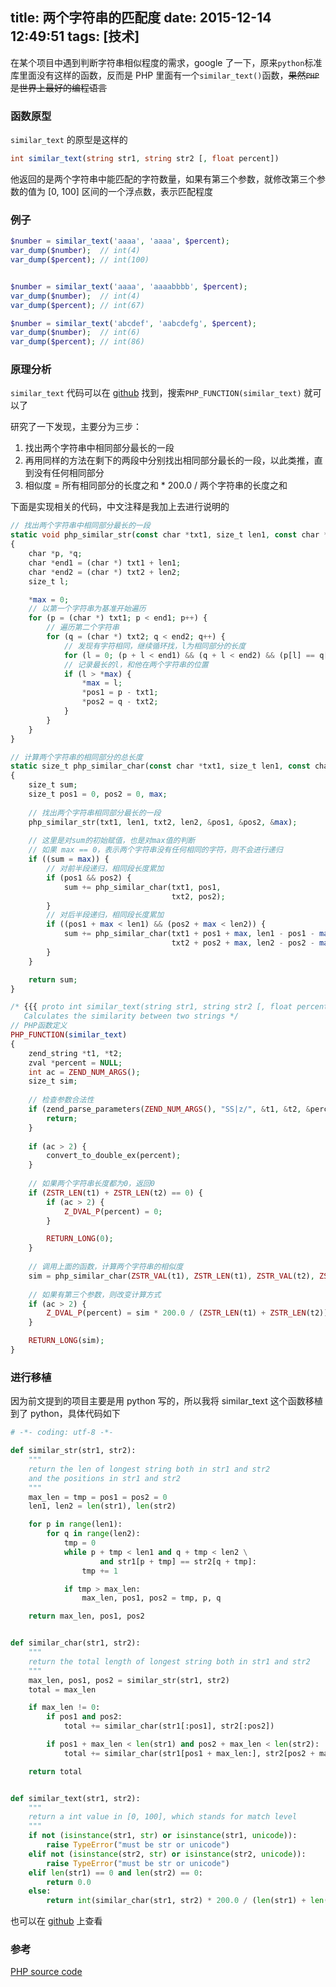 title: 两个字符串的匹配度
date: 2015-12-14 12:49:51
tags: [技术]
---
在某个项目中遇到判断字符串相似程度的需求，google 了一下，原来`python`标准库里面没有这样的函数，反而是 PHP 里面有一个`similar_text()`函数，~~果然`PHP` 是世界上最好的编程语言~~

### 函数原型
`similar_text` 的原型是这样的

```php
int similar_text(string str1, string str2 [, float percent])
```

他返回的是两个字符串中能匹配的字符数量，如果有第三个参数，就修改第三个参数的值为 [0, 100] 区间的一个浮点数，表示匹配程度


<!-- more -->

### 例子

```php
$number = similar_text('aaaa', 'aaaa', $percent);
var_dump($number);  // int(4)
var_dump($percent); // int(100)


$number = similar_text('aaaa', 'aaaabbbb', $percent);
var_dump($number);  // int(4)
var_dump($percent); // int(67)

$number = similar_text('abcdef', 'aabcdefg', $percent);
var_dump($number);  // int(6)
var_dump($percent); // int(86)
```

### 原理分析
`similar_text` 代码可以在 [github](https://github.com/php/php-src/blob/master/ext/standard/string.c) 找到，搜索`PHP_FUNCTION(similar_text)` 就可以了

研究了一下发现，主要分为三步：

1. 找出两个字符串中相同部分最长的一段
2. 再用同样的方法在剩下的两段中分别找出相同部分最长的一段，以此类推，直到没有任何相同部分
3. 相似度 = 所有相同部分的长度之和 * 200.0 / 两个字符串的长度之和

下面是实现相关的代码，中文注释是我加上去进行说明的

```php
// 找出两个字符串中相同部分最长的一段
static void php_similar_str(const char *txt1, size_t len1, const char *txt2, size_t len2, size_t *pos1, size_t *pos2, size_t *max)
{
	char *p, *q;
	char *end1 = (char *) txt1 + len1;
	char *end2 = (char *) txt2 + len2;
	size_t l;

	*max = 0;
	// 以第一个字符串为基准开始遍历
	for (p = (char *) txt1; p < end1; p++) {
		// 遍历第二个字符串
		for (q = (char *) txt2; q < end2; q++) {
			// 发现有字符相同，继续循环找，l为相同部分的长度
			for (l = 0; (p + l < end1) && (q + l < end2) && (p[l] == q[l]); l++);
			// 记录最长的l，和他在两个字符串的位置
			if (l > *max) {
				*max = l;
				*pos1 = p - txt1;
				*pos2 = q - txt2;
			}
		}
	}
}

// 计算两个字符串的相同部分的总长度
static size_t php_similar_char(const char *txt1, size_t len1, const char *txt2, size_t len2)
{
	size_t sum;
	size_t pos1 = 0, pos2 = 0, max;
	
	// 找出两个字符串相同部分最长的一段
	php_similar_str(txt1, len1, txt2, len2, &pos1, &pos2, &max);
	
	// 这里是对sum的初始赋值，也是对max值的判断
	// 如果 max == 0，表示两个字符串没有任何相同的字符，则不会进行递归
	if ((sum = max)) {
		// 对前半段递归，相同段长度累加
		if (pos1 && pos2) {
			sum += php_similar_char(txt1, pos1,
									txt2, pos2);
		}
		// 对后半段递归，相同段长度累加
		if ((pos1 + max < len1) && (pos2 + max < len2)) {
			sum += php_similar_char(txt1 + pos1 + max, len1 - pos1 - max,
									txt2 + pos2 + max, len2 - pos2 - max);
		}
	}

	return sum;
}

/* {{{ proto int similar_text(string str1, string str2 [, float percent])
   Calculates the similarity between two strings */
// PHP函数定义
PHP_FUNCTION(similar_text)
{
	zend_string *t1, *t2;
	zval *percent = NULL;
	int ac = ZEND_NUM_ARGS();
	size_t sim;
	
	// 检查参数合法性
	if (zend_parse_parameters(ZEND_NUM_ARGS(), "SS|z/", &t1, &t2, &percent) == FAILURE) {
		return;
	}
	
	if (ac > 2) {
		convert_to_double_ex(percent);
	}
	
	// 如果两个字符串长度都为0，返回0
	if (ZSTR_LEN(t1) + ZSTR_LEN(t2) == 0) {
		if (ac > 2) {
			Z_DVAL_P(percent) = 0;
		}

		RETURN_LONG(0);
	}
	
	// 调用上面的函数，计算两个字符串的相似度
	sim = php_similar_char(ZSTR_VAL(t1), ZSTR_LEN(t1), ZSTR_VAL(t2), ZSTR_LEN(t2));
	
	// 如果有第三个参数，则改变计算方式
	if (ac > 2) {
		Z_DVAL_P(percent) = sim * 200.0 / (ZSTR_LEN(t1) + ZSTR_LEN(t2));
	}

	RETURN_LONG(sim);
}
```

### 进行移植
因为前文提到的项目主要是用 python 写的，所以我将 similar_text 这个函数移植到了 python，具体代码如下

```python
# -*- coding: utf-8 -*-

def similar_str(str1, str2):
    """
    return the len of longest string both in str1 and str2
    and the positions in str1 and str2
    """
    max_len = tmp = pos1 = pos2 = 0
    len1, len2 = len(str1), len(str2)

    for p in range(len1):
        for q in range(len2):
            tmp = 0
            while p + tmp < len1 and q + tmp < len2 \
                    and str1[p + tmp] == str2[q + tmp]:
                tmp += 1

            if tmp > max_len:
                max_len, pos1, pos2 = tmp, p, q

    return max_len, pos1, pos2


def similar_char(str1, str2):
    """
    return the total length of longest string both in str1 and str2
    """
    max_len, pos1, pos2 = similar_str(str1, str2)
    total = max_len

    if max_len != 0:
        if pos1 and pos2:
            total += similar_char(str1[:pos1], str2[:pos2])

        if pos1 + max_len < len(str1) and pos2 + max_len < len(str2):
            total += similar_char(str1[pos1 + max_len:], str2[pos2 + max_len:]);

    return total


def similar_text(str1, str2):
    """
    return a int value in [0, 100], which stands for match level
    """
    if not (isinstance(str1, str) or isinstance(str1, unicode)):
        raise TypeError("must be str or unicode")
    elif not (isinstance(str2, str) or isinstance(str2, unicode)):
        raise TypeError("must be str or unicode")
    elif len(str1) == 0 and len(str2) == 0:
        return 0.0
    else:
        return int(similar_char(str1, str2) * 200.0 / (len(str1) + len(str2)))
```

也可以在 [github](https://github.com/luosch/similar_text) 上查看

### 参考
[PHP source code](https://github.com/php/php-src)